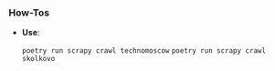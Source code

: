 ### How-Tos

- **Use**:
    
    `poetry run scrapy crawl technomoscow`
    `poetry run scrapy crawl skolkovo`